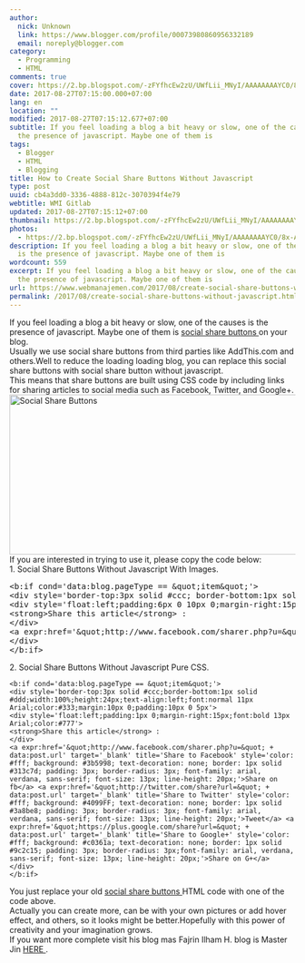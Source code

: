```yaml
---
author:
  nick: Unknown
  link: https://www.blogger.com/profile/00073980860956332189
  email: noreply@blogger.com
category:
  - Programming
  - HTML
comments: true
cover: https://2.bp.blogspot.com/-zFYfhcEw2zU/UWfLii_MNyI/AAAAAAAAYC0/8x-A-h5Gbsg/s640/share+this.jpg
date: 2017-08-27T07:15:00.000+07:00
lang: en
location: ""
modified: 2017-08-27T07:15:12.677+07:00
subtitle: If you feel loading a blog a bit heavy or slow, one of the causes is
  the presence of javascript. Maybe one of them is
tags:
  - Blogger
  - HTML
  - Blogging
title: How to Create Social Share Buttons Without Javascript
type: post
uuid: cb4a3dd0-3336-4888-812c-3070394f4e79
webtitle: WMI Gitlab
updated: 2017-08-27T07:15:12+07:00
thumbnail: https://2.bp.blogspot.com/-zFYfhcEw2zU/UWfLii_MNyI/AAAAAAAAYC0/8x-A-h5Gbsg/s640/share+this.jpg
photos:
  - https://2.bp.blogspot.com/-zFYfhcEw2zU/UWfLii_MNyI/AAAAAAAAYC0/8x-A-h5Gbsg/s640/share+this.jpg
description: If you feel loading a blog a bit heavy or slow, one of the causes
  is the presence of javascript. Maybe one of them is
wordcount: 559
excerpt: If you feel loading a blog a bit heavy or slow, one of the causes is
  the presence of javascript. Maybe one of them is
url: https://www.webmanajemen.com/2017/08/create-social-share-buttons-without-javascript.html
permalink: /2017/08/create-social-share-buttons-without-javascript.html
---
```


<div>If you feel loading a blog a bit heavy or slow, one of the causes is         the presence of javascript. Maybe one of them is         <a href="http://translate.googleusercontent.com/translate_c?depth=1&amp;nv=1&amp;rurl=translate.google.com&amp;sl=id&amp;sp=nmt4&amp;tl=en&amp;u=http://www.kompiajaib.com/2013/04/membuat-social-share-buttons-tanpa.html&amp;usg=ALkJrhihEXhHEleKNMnpPHACMOAlPoQs8g" title="Create Social Share Buttons Without Javascript" rel="noopener noreferer nofollow">            social share buttons         </a>        on your blog.     </div><div></div><div>Usually we use social share buttons from third parties like AddThis.com         and others.Well to reduce the loading loading blog, you can replace         this social share buttons with social share button without javascript.     </div><div></div><div>This means that share buttons are built using CSS code by including         links for sharing articles to social media such as Facebook, Twitter,         and Google+.     </div><div></div><img alt="Social Share Buttons" height="282" src="https://2.bp.blogspot.com/-zFYfhcEw2zU/UWfLii_MNyI/AAAAAAAAYC0/8x-A-h5Gbsg/s640/share+this.jpg" title="Create Social Share Buttons Without Javascript" width="640"><br><div></div><div>If you are interested in trying to use it, please copy the code below:     </div><div></div><div>1. Social Share Buttons Without Javascript With Images.     <br><pre>&lt;b:if cond='data:blog.pageType == &amp;quot;item&amp;quot;'&gt;<br>&lt;div style='border-top:3px solid #ccc; border-bottom:1px solid #ddd; width:100%;height:35px;text-align:left;font:normal 11px Arial;color:#333;margin:10px 0;padding:10px 0 5px'&gt;<br>&lt;div style='float:left;padding:6px 0 10px 0;margin-right:15px;font:bold 14px Arial;color:#777'&gt;<br>&lt;strong&gt;Share this article&lt;/strong&gt; : <br>&lt;/div&gt;<br>&lt;a expr:href='&amp;quot;http://www.facebook.com/sharer.php?u=&amp;quot; + data:post.url' target='_blank' title='Share to Facebook'&gt;&lt;img alt='Facebook' height='30' src='https://lh3.googleusercontent.com/-ErgrNe7VaTM/T4ywntBsxGI/AAAAAAAAJHA/79YM4bBqnf4/s57/Facebook%2520alt%25202.png' width='30' title='Share to Facebook'/&gt;&lt;/a&gt; &lt;a expr:href='&amp;quot;http://twitter.com/share?url=&amp;quot; + data:post.url' style='margin-left:10px' target='_blank' title='Share to Twitter'&gt;&lt;img alt='Twitter' height='30' src='https://lh5.googleusercontent.com/-jZW7xfQfo5c/T4ywo5r5yBI/AAAAAAAAJHM/4ZtK0i8IXyA/s57/Twitter%2520alt%25204.png' width='30' title='Share to Twitter'/&gt;&lt;/a&gt; &lt;a expr:href='&amp;quot;https://plus.google.com/share?url=&amp;quot; + data:post.url' style='margin-left:10px' target='_blank' title='Share to Google+'&gt;&lt;img alt='Google+' height='30' src='https://lh5.googleusercontent.com/-l682ZOmTPl8/T4ywn1Z13TI/AAAAAAAAJG8/ncHs61veQOo/s57/Google%252B%2520alt%25202.png' width='30' title='Share to Google+'/&gt;&lt;/a&gt;<br>&lt;/div&gt;<br>&lt;/b:if&gt;</pre></div><div>2. Social Share Buttons Without Javascript Pure CSS.     </div><div></div><div><pre><code>&lt;b:if cond='data:blog.pageType == &amp;quot;item&amp;quot;'&gt;<br>&lt;div style='border-top:3px solid #ccc;border-bottom:1px solid #ddd;width:100%;height:24px;text-align:left;font:normal 11px Arial;color:#333;margin:10px 0;padding:10px 0 5px'&gt;<br>&lt;div style='float:left;padding:1px 0;margin-right:15px;font:bold 13px Arial;color:#777'&gt;<br>&lt;strong&gt;Share this article&lt;/strong&gt; :<br>&lt;/div&gt;<br>&lt;a expr:href='&amp;quot;http://www.facebook.com/sharer.php?u=&amp;quot; + data:post.url' target='_blank' title='Share to Facebook' style='color: #fff; background: #3b5998; text-decoration: none; border: 1px solid #313c7d; padding: 3px; border-radius: 3px; font-family: arial, verdana, sans-serif; font-size: 13px; line-height: 20px;'&gt;Share on fb&lt;/a&gt; &lt;a expr:href='&amp;quot;http://twitter.com/share?url=&amp;quot; + data:post.url' target='_blank' title='Share to Twitter' style='color: #fff; background: #4099FF; text-decoration: none; border: 1px solid #3a8be8; padding: 3px; border-radius: 3px; font-family: arial, verdana, sans-serif; font-size: 13px; line-height: 20px;'&gt;Tweet&lt;/a&gt; &lt;a expr:href='&amp;quot;https://plus.google.com/share?url=&amp;quot; + data:post.url' target='_blank' title='Share to Google+' style='color: #fff; background: #c0361a; text-decoration: none; border: 1px solid #9c2c15; padding: 3px; border-radius: 3px;font-family: arial, verdana, sans-serif; font-size: 13px; line-height: 20px;'&gt;Share on G+&lt;/a&gt;<br>&lt;/div&gt;<br>&lt;/b:if&gt;</code></pre></div><div></div><div>You just replace your old         <a href="http://translate.googleusercontent.com/translate_c?depth=1&amp;nv=1&amp;rurl=translate.google.com&amp;sl=id&amp;sp=nmt4&amp;tl=en&amp;u=http://www.kompiajaib.com/2013/04/membuat-social-share-buttons-tanpa.html&amp;usg=ALkJrhihEXhHEleKNMnpPHACMOAlPoQs8g" title="Create Social Share Buttons Without Javascript" rel="noopener noreferer nofollow">            social share buttons         </a>        HTML code with one of the code above.     </div><div></div><div>Actually you can create more, can be with your own pictures or add         hover effect, and others, so it looks might be better.Hopefully with         this power of creativity and your imagination grows.     <br>If you want more complete visit his blog mas Fajrin Ilham H. blog is         Master Jin         <a href="http://translate.googleusercontent.com/translate_c?depth=1&amp;nv=1&amp;rurl=translate.google.com&amp;sl=id&amp;sp=nmt4&amp;tl=en&amp;u=http://mas-jin.blogspot.com/2013/04/tombol-share-mirip-blog-mas-sugeng.html&amp;usg=ALkJrhjCY0yjcpiYmai-va9SpqjAL4O5lw" rel="noopener noreferer nofollow" title="Master Jin">            HERE         </a>        .     </div>